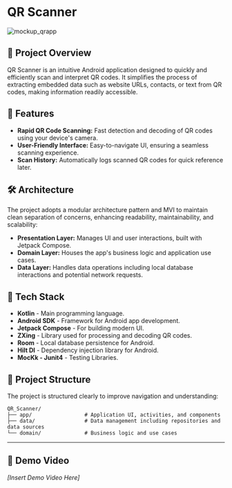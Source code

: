 # QR Scanner

![mockup_qrapp](https://github.com/user-attachments/assets/d88b21e6-127f-44c3-9c84-748e65e774ba)


## 📌 Project Overview

QR Scanner is an intuitive Android application designed to quickly and efficiently scan and interpret QR codes. It simplifies the process of extracting embedded data such as website URLs, contacts, or text from QR codes, making information readily accessible.

## 🚀 Features

- **Rapid QR Code Scanning:** Fast detection and decoding of QR codes using your device's camera.
- **User-Friendly Interface:** Easy-to-navigate UI, ensuring a seamless scanning experience.
- **Scan History:** Automatically logs scanned QR codes for quick reference later.

## 🛠️ Architecture

The project adopts a modular architecture pattern and MVI to maintain clean separation of concerns, enhancing readability, maintainability, and scalability:

- **Presentation Layer:** Manages UI and user interactions, built with Jetpack Compose.
- **Domain Layer:** Houses the app's business logic and application use cases.
- **Data Layer:** Handles data operations including local database interactions and potential network requests.

## 🔧 Tech Stack

- **Kotlin** - Main programming language.
- **Android SDK** - Framework for Android app development.
- **Jetpack Compose** - For building modern UI.
- **ZXing** - Library used for processing and decoding QR codes.
- **Room** - Local database persistence for Android.
- **Hilt DI** - Dependency injection library for Android.
- **MocKk - Junit4** - Testing Libraries.


## 📁 Project Structure

The project is structured clearly to improve navigation and understanding:

```
QR_Scanner/
├── app/                 # Application UI, activities, and components
├── data/                # Data management including repositories and data sources
└── domain/              # Business logic and use cases
```

---

## 🎥 Demo Video

*[Insert Demo Video Here]*




